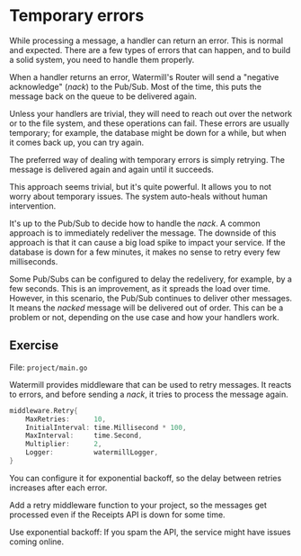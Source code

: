 # Temporary errors

While processing a message, a handler can return an error.
This is normal and expected. There are a few types of errors that can happen,
and to build a solid system, you need to handle them properly.

When a handler returns an error, Watermill's Router will send a "negative acknowledge" (*nack*)
to the Pub/Sub. Most of the time, this puts the message back on the queue to be delivered again.

Unless your handlers are trivial, they will need to reach out
over the network or to the file system, and these operations can fail.
These errors are usually temporary; for example, the database might be down for a while,
but when it comes back up, you can try again.

The preferred way of dealing with temporary errors is simply retrying.
The message is delivered again and again until it succeeds.

This approach seems trivial, but it's quite powerful. It allows you to not worry about
temporary issues. The system auto-heals without human intervention.

It's up to the Pub/Sub to decide how to handle the *nack*.
A common approach is to immediately redeliver the message.
The downside of this approach is that it can cause a big load spike to impact your service.
If the database is down for a few minutes, it makes no sense to retry every few milliseconds.

Some Pub/Subs can be configured to delay the redelivery, for example, by a few seconds. 
This is an improvement, as it spreads the load over time.
However, in this scenario, the Pub/Sub continues to deliver other messages.
It means the *nacked* message will be delivered out of order. This can be a problem or not,
depending on the use case and how your handlers work.

## Exercise

File: `project/main.go`

Watermill provides middleware that can be used to retry messages.
It reacts to errors, and before sending a *nack*, it tries to process the message again.

```go
middleware.Retry{
	MaxRetries:      10, 
	InitialInterval: time.Millisecond * 100, 
	MaxInterval:     time.Second, 
	Multiplier:      2, 
	Logger:          watermillLogger,
}
```

You can configure it for exponential backoff, so the delay between retries increases after each error.

Add a retry middleware function to your project, so the messages get processed even if the Receipts API is down for some time.

Use exponential backoff: If you spam the API, the service might have issues coming online.
